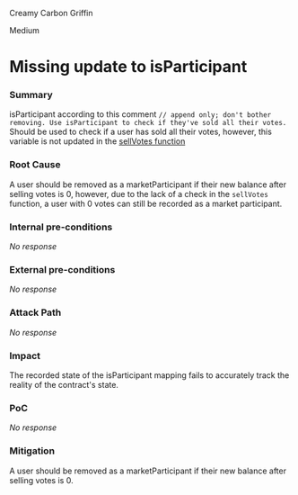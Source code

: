 Creamy Carbon Griffin

Medium

# Missing update to isParticipant

### Summary

isParticipant according to this comment
```// append only; don't bother removing. Use isParticipant to check if they've sold all their votes.```
Should be used to check if a user has sold all their votes, however, this variable is not updated in the [sellVotes function](https://github.com/sherlock-audit/2024-11-ethos-network-ii/blob/main/ethos/packages/contracts/contracts/ReputationMarket.sol#L495-L534) 

### Root Cause

A user should be removed as a marketParticipant if their new balance after selling votes is 0, however, due to the lack of a check in the `sellVotes` function, a user with 0 votes can still be recorded as a market participant. 

### Internal pre-conditions

_No response_

### External pre-conditions

_No response_

### Attack Path

_No response_

### Impact

The recorded state of the isParticipant mapping fails to accurately track the reality of the contract's state. 

### PoC

_No response_

### Mitigation

A user should be removed as a marketParticipant if their new balance after selling votes is 0. 